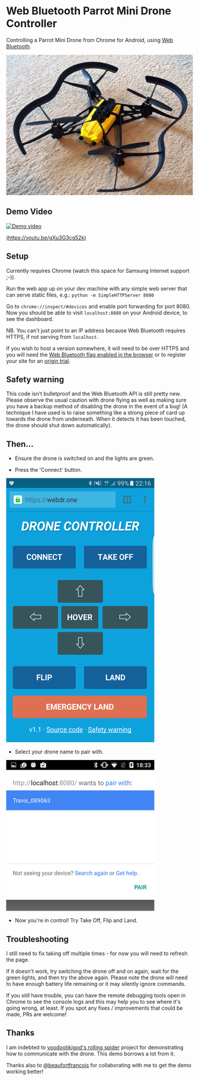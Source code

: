 # Web Bluetooth Parrot Mini Drone Controller

Controlling a Parrot Mini Drone from Chrome for Android, using [Web Bluetooth](https://developers.google.com/web/updates/2015/07/interact-with-ble-devices-on-the-web?hl=en).

![Parrot mini drone](docs/images/parrot-mini-drone.jpg?raw=true "Parrot mini drone") 

## Demo Video

[![Demo video](https://j.gifs.com/wp482w.gif)](https://youtu.be/gXu3G3cg52k)
 
[(https://youtu.be/gXu3G3cg52k)](https://youtu.be/gXu3G3cg52k) 
 
## Setup

Currently requires Chrome (watch this space for Samsung Internet support ;-)).

Run the web app up on your dev machine with any simple web server that can serve static files, e.g.: `python -m SimpleHTTPServer 8080`

Go to `chrome://inspect/#devices` and enable port forwarding for port 8080.
Now you should be able to visit `localhost:8080` on your Android device, to see the dashboard. 

NB. You can't just point to an IP address because Web Bluetooth requires HTTPS, if not serving from `localhost`. 

If you wish to host a version somewhere, it will need to be over HTTPS and you will need the 
[Web Bluetooth flag enabled in the browser](https://developers.google.com/web/updates/2015/07/interact-with-ble-devices-on-the-web#before-we-start) 
or to register your site for an [origin trial](https://github.com/jpchase/OriginTrials).  

## Safety warning

This code isn't bulletproof and the Web Bluetooth API is still pretty new. Please observe the usual caution with drone 
flying as well as making sure you have a backup method of disabling the drone in the event of a bug! (A technique I have 
used is to raise something like a strong piece of card up towards the drone from underneath. When it detects it has been 
touched, the drone should shut down automatically).

## Then...

* Ensure the drone is switched on and the lights are green.

* Press the 'Connect' button.

![App screenshot](docs/images/app.png?raw=true "App screenshot")

* Select your drone name to pair with.

![Pair screen](docs/images/pair-screen.png?raw=true "Pair screen")

* Now you're in control! Try Take Off, Flip and Land.  

## Troubleshooting

I still need to fix taking off multiple times - for now you will need to refresh the page.

If it doesn't work, try switching the drone off and on again, wait for the green lights, and then try the above again.
Please note the drone will need to have enough battery life remaining or it may silently ignore commands.

If you *still* have trouble, you can have the remote debugging tools open in Chrome to see the console logs and this 
may help you to see where it's going wrong, at least. If you spot any fixes / improvements that could be made, PRs are 
welcome!

## Thanks

I am indebted to [voodootikigod's rolling spider](https://github.com/voodootikigod/node-rolling-spider) project for 
demonstrating how to communicate with the drone. This demo borrows a lot from it.

Thanks also to [@beaufortfrancois](https://github.com/beaufortfrancois) for collaborating with me to get the demo 
working better!
